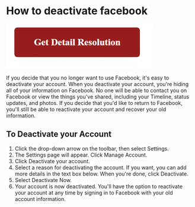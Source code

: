 # How to deactivate facebook

[![How to deactivate facebook](red2.png)](https://github.com/tagwebie/how.to.deactivate.facebook)



If you decide that you no longer want to use Facebook, it's easy to deactivate your account. When you deactivate your account, you're hiding all of your information on Facebook. No one will be able to contact you on Facebook or view the things you've shared, including your Timeline, status updates, and photos. If you decide that you'd like to return to Facebook, you'll still be able to reactivate your account and recover your old information.


## To Deactivate your Account

1. Click the drop-down arrow on the toolbar, then select Settings.
2. The Settings page will appear. Click Manage Account.
3. Click Deactivate your account.
4. Select a reason for deactivating the account. If you want, you can add more details in the text box below. When you're done, click Deactivate.
5. Select Deactivate Now.
6. Your account is now deactivated. You'll have the option to reactivate your account at any time by signing in to Facebook with your old account information.

